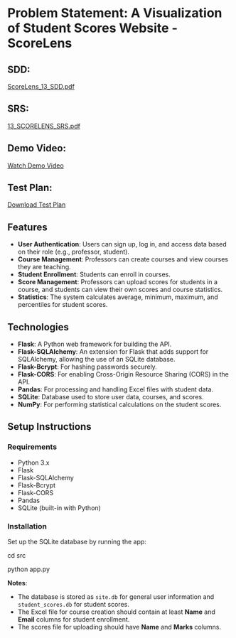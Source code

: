 # Problem Statement: A Visualization of Student Scores Website - ScoreLens

## SDD:  
[ScoreLens_13_SDD.pdf](https://github.com/Ramz1024/ScoreLens_Project/raw/main/ScoreLens_13_SDD.pdf)

## SRS:  
[13_SCORELENS_SRS.pdf](https://github.com/Ramz1024/ScoreLens_Project/raw/main/13_SCORELENS_SRS.pdf)


## Demo Video:
[Watch Demo Video](https://mahindraecolecentrale-my.sharepoint.com/:v:/g/personal/se22ucse255_mahindrauniversity_edu_in/EaU1jNk7b_lGgw02Ds7IWHYBU4tlcPZw4whSqBVEa2JEeA)

## Test Plan:
[Download Test Plan](https://mahindraecolecentrale-my.sharepoint.com/:x:/g/personal/se22ucse052_mahindrauniversity_edu_in/EbUBqKVTG5JAmtWxOw4WFTkBtYrg0SxowZVs65OqmIRq9g?e=7aq7JY)

## Features

- **User Authentication**: Users can sign up, log in, and access data based on their role (e.g., professor, student).
- **Course Management**: Professors can create courses and view courses they are teaching.
- **Student Enrollment**: Students can enroll in courses.
- **Score Management**: Professors can upload scores for students in a course, and students can view their own scores and course statistics.
- **Statistics**: The system calculates average, minimum, maximum, and percentiles for student scores.

## Technologies

- **Flask**: A Python web framework for building the API.
- **Flask-SQLAlchemy**: An extension for Flask that adds support for SQLAlchemy, allowing the use of an SQLite database.
- **Flask-Bcrypt**: For hashing passwords securely.
- **Flask-CORS**: For enabling Cross-Origin Resource Sharing (CORS) in the API.
- **Pandas**: For processing and handling Excel files with student data.
- **SQLite**: Database used to store user data, courses, and scores.
- **NumPy**: For performing statistical calculations on the student scores.

## Setup Instructions

### Requirements

- Python 3.x
- Flask
- Flask-SQLAlchemy
- Flask-Bcrypt
- Flask-CORS
- Pandas
- SQLite (built-in with Python)

### Installation

Set up the SQLite database by running the app:

cd src

python app.py


**Notes**:
- The database is stored as `site.db` for general user information and `student_scores.db` for student scores.
- The Excel file for course creation should contain at least **Name** and **Email** columns for student enrollment.
- The scores file for uploading should have **Name** and **Marks** columns.
